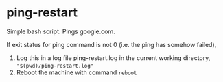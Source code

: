 # ping-restart
Simple bash script. Pings google.com. 

If exit status for ping command is not 0 (i.e. the ping has somehow failed),

1. Log this in a log file ping-restart.log in the current working directory, `"$(pwd)/ping-restart.log"`
2. Reboot the machine with command `reboot`
